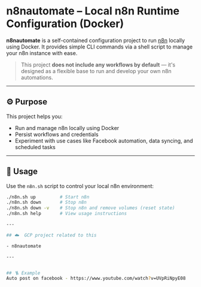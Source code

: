 # n8nautomate – Local n8n Runtime Configuration (Docker)

**n8nautomate** is a self-contained configuration project to run [n8n](https://n8n.io/) locally using Docker. It provides simple CLI commands via a shell script to manage your n8n instance with ease.

> This project **does not include any workflows by default** — it's designed as a flexible base to run and develop your own n8n automations.

---

## ⚙️ Purpose

This project helps you:

- Run and manage n8n locally using Docker
- Persist workflows and credentials
- Experiment with use cases like Facebook automation, data syncing, and scheduled tasks

---

## 🐚 Usage

Use the `n8n.sh` script to control your local n8n environment:

```bash
./n8n.sh up         # Start n8n
./n8n.sh down       # Stop n8n
./n8n.sh down -v    # Stop n8n and remove volumes (reset state)
./n8n.sh help       # View usage instructions

---

## ☁️  GCP project related to this

- n8nautomate

---


## 🪜 Example
Auto post on facebook - https://www.youtube.com/watch?v=UVpRiNpyE08
